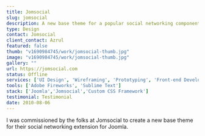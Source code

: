 ```yaml
---
title: Jomsocial
slug: jomsocial
description: A new base theme for a popular social networking component for Joomla!.
type: Design
contact: Jomsocial
client_contact: Azrul
featured: false
thumb: "v1690984745/work/jomsocial-thumb.jpg"
image: "v1690984745/work/jomsocial-thumb.jpg"
gallery: ""
url: https://jomsocial.com
status: Offline
services: ['UI Design', 'Wireframing', 'Prototyping', 'Front-end Development']
tools: ['Adobe Fireworks', 'Sublime Text']
stack: ['Joomla','Jomsocial','Custom CSS Framework']
testimonial: Testimonial
date: 2010-08-06
---
```

I was commissioned by the folks at Jomsocial to create a new base theme for their social networking extension for Joomla.